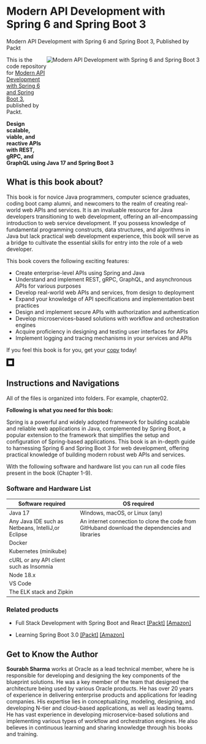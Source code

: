 # Modern API Development with Spring 6 and Spring Boot 3
Modern API Development with Spring 6 and Spring Boot 3, Published by Packt

<a href="https://www.packtpub.com/product/modern-api-development-with-spring-6-and-spring-boot-3/9781804613276"><img src="https://static.packt-cdn.com/products/9781804613276/cover/smaller" alt="Modern API Development with Spring 6 and Spring Boot 3" height="256px" align="right"></a>

This is the code repository for [Modern API Development with Spring 6 and Spring Boot 3](https://www.packtpub.com/product/modern-api-development-with-spring-6-and-spring-boot-3/9781804613276), published by Packt.

**Design scalable, viable, and reactive APIs with REST, gRPC, and GraphQL using Java 17 and Spring Boot 3**

## What is this book about?

This book is for novice Java programmers, computer science graduates, coding boot camp alumni, and newcomers to the realm of creating real-world web APIs and services. It is an invaluable resource for Java developers transitioning to web development, offering an all-encompassing introduction to web service development. If you possess knowledge of fundamental programming constructs, data structures, and algorithms in Java but lack practical web development experience, this book will serve as a bridge to cultivate the essential skills for entry into the role of a web developer.

This book covers the following exciting features:

* Create enterprise-level APIs using Spring and Java
* Understand and implement REST, gRPC, GraphQL, and asynchronous APIs for various purposes
* Develop real-world web APIs and services, from design to deployment
* Expand your knowledge of API specifications and implementation best practices
* Design and implement secure APIs with authorization and authentication
* Develop microservices-based solutions with workflow and orchestration engines
* Acquire proficiency in designing and testing user interfaces for APIs
* Implement logging and tracing mechanisms in your services and APIs
  
If you feel this book is for you, get your [copy](https://www.amazon.com/Modern-API-Development-Spring-Boot/dp/1804613274) today!

<a href="https://www.packtpub.com/?utm_source=github&utm_medium=banner&utm_campaign=GitHubBanner"><img src="https://raw.githubusercontent.com/PacktPublishing/GitHub/master/GitHub.png" 
alt="https://www.packtpub.com/" border="5" /></a>

## Instructions and Navigations
All of the files is organized into folders. For example, chapter02.


**Following is what you need for this book:**

Spring is a powerful and widely adopted framework for building scalable and reliable web applications in Java, complemented by Spring Boot, a popular extension to the framework that simplifies the setup and configuration of Spring-based applications. This book is an in-depth guide to harnessing Spring 6 and Spring Boot 3 for web development, offering practical knowledge of building modern robust web APIs and services.


With the following software and hardware list you can run all code files present in the book (Chapter 1-9).

### Software and Hardware List
| Software required                    | OS required                         |
| ------------------------------------ | ----------------------------------- |
| Java 17                     | Windows, macOS, or Linux (any)                        |
|  Any Java IDE such as Netbeans, IntelliJ,or Eclipse    |An internet connection to clone the code from GitHuband download the dependencies and libraries |
| Docker                        |
|   Kubernetes (minikube)                                   |            |
|   cURL or any API client such as Insomnia                                   |         |
|    Node 18.x                                  |           |
|            VS Code                          |          |
| The ELK stack and Zipkin                  |                     |

<!--
## Errata
-->
<!--
* Page: 385 (Paragraph 4, line 3): **thsose** _should be_ **those**
-->

### Related products <Other books you may enjoy>
* Full Stack Development with Spring Boot and React  [[Packt]](https://www.packtpub.com/product/full-stack-development-with-spring-boot-and-react-third-edition/9781801816786) [[Amazon]](https://www.amazon.in/Full-Stack-Development-Spring-React/dp/1801816786)

* Learning Spring Boot 3.0  [[Packt]](https://www.packtpub.com/product/learning-spring-boot-30-third-edition/9781803233307) [[Amazon]](https://www.amazon.in/Learning-Spring-Boot-lightning-fast-microservices/dp/1803233303/ref=tmm_pap_swatch_0?_encoding=UTF8&qid=&sr=)

## Get to Know the Author
**Sourabh Sharma** works at Oracle as a lead technical member, where he is responsible for developing and designing the key components of the blueprint solutions. He was a key member of the team that designed the architecture being used by various Oracle products. He has over 20 years of experience in delivering enterprise products and applications for leading companies. His expertise lies in conceptualizing, modeling, designing, and developing N-tier and cloud-based applications, as well as leading teams. He has vast experience in developing microservice-based solutions and implementing various types of workflow and orchestration engines. He also believes in continuous learning and sharing knowledge through his books and training.

